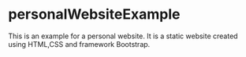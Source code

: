 # personalWebsiteExample
This is an example for a personal website. It is a static website created using HTML,CSS and framework Bootstrap.
